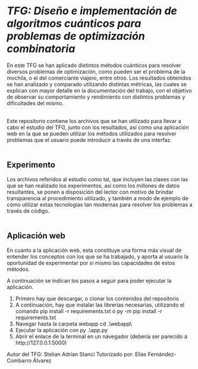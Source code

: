 <h1> <i>TFG: Diseño e implementación de algoritmos cuánticos para problemas de optimización combinatoria</i> </h1>

En este TFG se han aplicado distintos métodos cuánticos para resolver diversos problemas de optimización, como pueden ser el problema de la mochila, o el del comerciante viajero, entre otros. Los resultados obtenidos se han analizado y comparado utilizando distintas métricas, las cuales se explican con mayor detalle en la documentación del trabajo, con el objetivo de observar su comportamiento y rendimiento con distintos problemas y dificultades del mismo. <br><br>

Este repositorio contiene los archivos que se han utilizado para llevar a cabo el estudio del TFG, junto con los resultados, así como una aplicación web en la que se pueden utilizar los métodos utilizados para resolver problemas que el usuario puede introducir a través de una interfaz. <br><br>

<h2>Experimento</h2>
Los archivos referidos al estudio como tal, que incluyen las clases con las que se han realizado los experimentos, así como los millones de datos resultantes, se ponen a disposición del lector con motivo de brindar transparencia al procedimiento utilizado, y también a modo de ejemplo de cómo utilizar estas tecnologías tan modernas para resolver los problemas a través de código. <br><br> 

<h2>Aplicación web</h2>
En cuanto a la aplicación web, esta constituye una forma más visual de entender los conceptos con los que se ha trabajado, y aporta al usuario la oportunidad de experimentar por sí mismo las capacidades de estos métodos.

A continuación se indican los pasos a seguir para poder ejecutar la aplicación.
<ol>
  <li>Primero hay que descargar, o clonar los contenidos del repositorio</li>
  <li>A continuación, hay que instalar las librerías necesarias, utilizando el comando pip install -r requirements.txt ó py -m  pip install -r requirements.txt</li>
  <li>Navegar hasta la carpeta webapp cd .\webapp\  </li>
  <li>Ejecutar la aplicación con py .\app.py </li>
  <li>Abrir el enlace de la terminal en un navegador (debería ser parecido a http://127.0.0.1:5000)</li>
</ol>

Autor del TFG: Stelian Adrian Stanci
Tutorizado por: Elías Fernández-Combarro Álvarez
